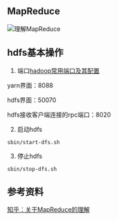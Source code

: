 ## MapReduce
![理解MapReduce](http://oyrpkn4bk.bkt.clouddn.com/MapReduce.jpg)

## hdfs基本操作
1. 端口[hadoop常用端口及其配置](http://www.aboutyun.com/thread-7513-1-1.html)

yarn界面：8088  

hdfs界面：50070  

hdfs接收客户端连接的rpc端口：8020

2. 启动hdfs
```
sbin/start-dfs.sh
```

3. 停止hdfs
```
sbin/stop-dfs.sh
```

## 参考资料
[知乎：关于MapReduce的理解](https://www.zhihu.com/question/23345991)

